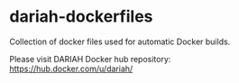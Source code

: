 dariah-dockerfiles
==================

Collection of docker files used for automatic Docker builds.

Please visit DARIAH Docker hub repository:
https://hub.docker.com/u/dariah/
